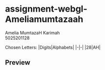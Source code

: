 # assignment-webgl-Ameliamumtazaah
Amelia MumtazaH Karimah<br>
5025201128

Chosen Letters:
|Digits|Alphabets|
|-|-|
|28|AH|

## Preview
